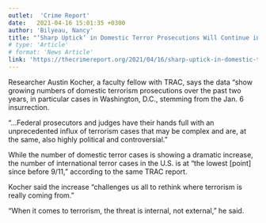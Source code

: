 ```yaml
---
outlet:  'Crime Report'
date:   2021-04-16 15:01:35 +0300
author: 'Bilyeau, Nancy'
title: "‘Sharp Uptick’ in Domestic Terror Prosecutions Will Continue in 2021: Report"
# type: 'Article'
# format: 'News Article'
link: 'https://thecrimereport.org/2021/04/16/sharp-uptick-in-domestic-terror-prosecutions-will-continue-in-2021-report/'
---
```

Researcher Austin Kocher, a faculty fellow with TRAC, says the data “show growing numbers of domestic terrorism prosecutions over the past two years, in particular cases in Washington, D.C., stemming from the Jan. 6 insurrection.

“…Federal prosecutors and judges have their hands full with an unprecedented influx of terrorism cases that may be complex and are, at the same, also highly political and controversial.”

While the number of domestic terror cases is showing a dramatic increase, the number of international terror cases in the U.S. is at “the lowest [point] since before 9/11,” according to the same TRAC report.

Kocher said the increase “challenges us all to rethink where terrorism is really coming from.”

“When it comes to terrorism, the threat is internal, not external,” he said.